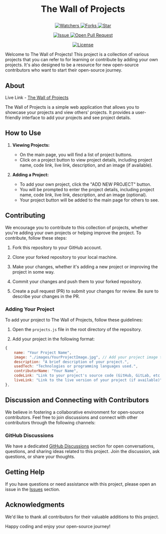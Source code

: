 # <p align="center"> The Wall of Projects</p>

<p align="center">
    <p align="center">
        <a href="https://github.com/MrAshwin2142/The-Wall-of-Projects/" target="blank">
            <img src="https://img.shields.io/github/watchers/MrAshwin2142/The-Wall-of-Projects?style=for-the-badge&logo=appveyor" alt="Watchers"/>
        </a>
        <a href="https://github.com/MrAshwin2142/The-Wall-of-Projects/fork" target="blank">
            <img src="https://img.shields.io/github/forks/MrAshwin2142/The-Wall-of-Projects?style=for-the-badge&logo=appveyor" alt="Forks"/>
        </a>
        <a href="https://github.com/MrAshwin2142/The-Wall-of-Projects/stargazers" target="blank">
            <img src="https://img.shields.io/github/stars/MrAshwin2142/The-Wall-of-Projects?style=for-the-badge&logo=appveyor" alt="Star"/>
        </a>
    </p>
    <p align="center">
        <a href="https://github.com/MrAshwin2142/The-Wall-of-Projects/issues" target="blank">
            <img src="https://img.shields.io/github/issues/MrAshwin2142/The-Wall-of-Projects.svg?style=for-the-badge&logo=appveyor" alt="Issue"/>
        </a>
        <a href="https://github.com/MrAshwin2142/The-Wall-of-Projects/pulls" target="blank">
            <img src="https://img.shields.io/github/issues-pr/MrAshwin2142/The-Wall-of-Projects.svg?style=for-the-badge&logo=appveyor" alt="Open Pull Request"/>
        </a>
    </p>
    <p align="center">
        <a href="https://github.com/MrAshwin2142/The-Wall-of-Projects/blob/master/LICENSE" target="blank">
            <img src="https://img.shields.io/github/license/MrAshwin2142/The-Wall-of-Projects?style=for-the-badge&logo=appveyor" alt="License" />
        </a>
    </p>
</p>

Welcome to The Wall of Projects! This project is a collection of various projects that you can refer to for learning or contribute by adding your own projects. It's also designed to be a resource for new open-source contributors who want to start their open-source journey.

## About

Live Link - [The Wall of Projects](https://mrashwin2142.github.io/The-Wall-of-Projects/)

The Wall of Projects is a simple web application that allows you to showcase your projects and view others' projects. It provides a user-friendly interface to add your projects and see project details.

## How to Use

1. **Viewing Projects:**

   - On the main page, you will find a list of project buttons.
   - Click on a project button to view project details, including project name, code link, live link, description, and an image (if available).

2. **Adding a Project:**
   - To add your own project, click the "ADD NEW PROJECT" button.
   - You will be prompted to enter the project details, including project name, code link, live link, description, and an image (optional).
   - Your project button will be added to the main page for others to see.

## Contributing

We encourage you to contribute to this collection of projects, whether you're adding your own projects or helping improve the project. To contribute, follow these steps:

1. Fork this repository to your GitHub account.

2. Clone your forked repository to your local machine.

3. Make your changes, whether it's adding a new project or improving the project in some way.

4. Commit your changes and push them to your forked repository.

5. Create a pull request (PR) to submit your changes for review. Be sure to describe your changes in the PR.

### Adding Your Project

To add your project to The Wall of Projects, follow these guidelines:

1. Open the `projects.js` file in the root directory of the repository.

2. Add your project in the following format:

```javascript
{
    name: "Your Project Name",
    image: "./images/YourProjectImage.jpg", // Add your project image to the `images` directory
    description: "A brief description of your project.",
    usedTech: "Technologies or programming languages used.",
    contributorName: "Your Name",
    codeLink: "Link to your project's source code (GitHub, GitLab, etc.)",
    liveLink: "Link to the live version of your project (if available)",
},
```

## Discussion and Connecting with Contributors

We believe in fostering a collaborative environment for open-source contributors. Feel free to join discussions and connect with other contributors through the following channels:

### GitHub Discussions

We have a dedicated [GitHub Discussions](https://github.com/MrAshwin2142/The-Wall-of-Projects/discussions) section for open conversations, questions, and sharing ideas related to this project. Join the discussion, ask questions, or share your thoughts.

## Getting Help

If you have questions or need assistance with this project, please open an issue in the [Issues](https://github.com/MrAshwin2142/The-Wall-of-Projects/issues) section.

## Acknowledgments

We'd like to thank all contributors for their valuable additions to this project.

Happy coding and enjoy your open-source journey!
